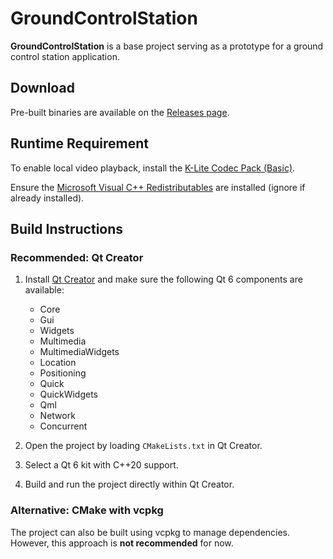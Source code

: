 # GroundControlStation

**GroundControlStation** is a base project serving as a prototype for a ground control station application.

## Download

Pre-built binaries are available on the [Releases page](https://github.com/Meherzad-C/GroundControlStation/releases).

## Runtime Requirement

To enable local video playback, install the [K-Lite Codec Pack (Basic)](https://codecguide.com/download_k-lite_codec_pack_basic.htm).

Ensure the [Microsoft Visual C++ Redistributables](https://learn.microsoft.com/en-us/cpp/windows/latest-supported-vc-redist) are installed (ignore if already installed).

## Build Instructions

### Recommended: Qt Creator

1. Install [Qt Creator](https://www.qt.io/download) and make sure the following Qt 6 components are available:
   - Core  
   - Gui  
   - Widgets  
   - Multimedia  
   - MultimediaWidgets  
   - Location  
   - Positioning  
   - Quick  
   - QuickWidgets  
   - Qml  
   - Network  
   - Concurrent  

2. Open the project by loading `CMakeLists.txt` in Qt Creator.

3. Select a Qt 6 kit with C++20 support.

4. Build and run the project directly within Qt Creator.

### Alternative: CMake with vcpkg

The project can also be built using vcpkg to manage dependencies.  
However, this approach is **not recommended** for now.